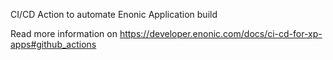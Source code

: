 CI/CD Action to automate Enonic Application build 

Read more information on https://developer.enonic.com/docs/ci-cd-for-xp-apps#github_actions
